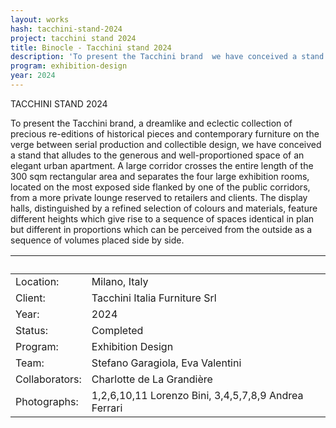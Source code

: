 ```yaml
---
layout: works
hash: tacchini-stand-2024
project: tacchini stand 2024
title: Binocle - Tacchini stand 2024
description: 'To present the Tacchini brand  we have conceived a stand that alludes to the generous and well-proportioned space of an elegant urban apartment'
program: exhibition-design
year: 2024
---
```


TACCHINI STAND 2024

To present the Tacchini brand, a dreamlike and eclectic collection of precious re-editions of historical pieces and contemporary furniture on the verge between serial production and collectible design, we have conceived a stand that alludes to the generous and well-proportioned space of an elegant urban apartment. A large corridor crosses the entire length of the 300 sqm rectangular area and separates the four large exhibition rooms, located on the most exposed side flanked by one of the public corridors, from a more private lounge reserved to retailers and clients. The display halls, distinguished by a refined selection of colours and materials, feature different heights which give rise to a sequence of spaces identical in plan but different in proportions which can be perceived from the outside as a sequence of volumes placed side by side.

|&nbsp;|&nbsp;|
|:----------|:---------------|
|Location:|Milano, Italy|
|Client:|Tacchini Italia Furniture Srl|
|Year:|2024|
|Status:|Completed|
|Program:|Exhibition Design|
|Team:|Stefano Garagiola, Eva Valentini|
|Collaborators:|Charlotte de La Grandière|
|Photographs:|1,2,6,10,11 Lorenzo Bini, 3,4,5,7,8,9 Andrea Ferrari|
